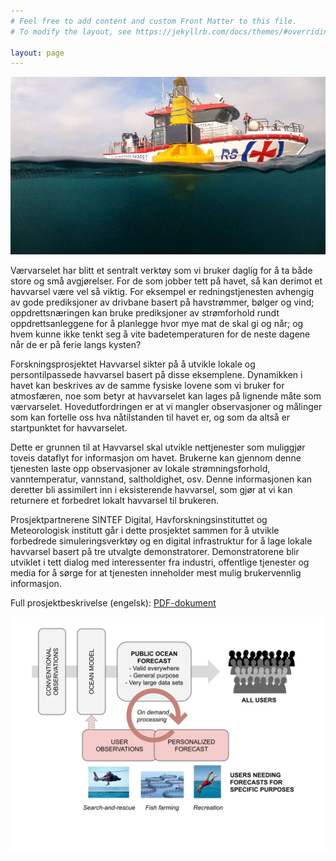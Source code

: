 ```yaml
---
# Feel free to add content and custom Front Matter to this file.
# To modify the layout, see https://jekyllrb.com/docs/themes/#overriding-theme-defaults

layout: page
---
```


<!-- TODO: Lag engelsk versjon av nettstedet? -->

![Smartbøye og Redningsselskapet](assets/images/redningsselskapet_og_smartboye.jpg)

Værvarselet har blitt et sentralt verktøy som vi bruker daglig for å ta både store og små avgjørelser. For de som jobber tett på havet, så kan derimot et havvarsel være vel så viktig.
For eksempel er redningstjenesten avhengig av gode prediksjoner av drivbane basert på havstrømmer, bølger og vind; oppdrettsnæringen kan bruke prediksjoner av strømforhold rundt oppdrettsanleggene for å planlegge hvor mye mat de skal gi og når; og hvem kunne ikke tenkt seg å vite badetemperaturen for de neste dagene når de er på ferie langs kysten?

Forskningsprosjektet Havvarsel sikter på å utvikle lokale og persontilpassede havvarsel basert på disse eksemplene. Dynamikken i havet kan beskrives av de samme fysiske lovene som vi bruker for atmosfæren, noe som betyr at havvarselet kan lages på lignende måte som værvarselet. Hovedutfordringen er at vi mangler observasjoner og målinger som kan fortelle oss hva nåtilstanden til havet er, og som da altså er startpunktet for havvarselet.

Dette er grunnen til at Havvarsel skal utvikle nettjenester som muliggjør toveis dataflyt for informasjon om havet. Brukerne kan gjennom denne tjenesten laste opp observasjoner av lokale strømningsforhold, vanntemperatur, vannstand, saltholdighet, osv. Denne informasjonen kan deretter bli assimilert inn i eksisterende havvarsel, som gjør at vi kan returnere et forbedret lokalt havvarsel til brukeren.

Prosjektpartnerene SINTEF Digital, Havforskningsinstituttet og Meteorologisk institutt går i dette prosjektet sammen for å utvikle forbedrede simuleringsverktøy og en digital infrastruktur for å lage lokale havvarsel basert på tre utvalgte demonstratorer. Demonstratorene blir utviklet i tett dialog med interessenter fra industri, offentlige tjenester og media for å sørge for at tjenesten inneholder mest mulig brukervennlig informasjon.

Full prosjektbeskrivelse (engelsk): [PDF-dokument](assets/files/Havvarsel_project_description.pdf)

![Flytdiagram for toveis-kommunikasjon og spesialvarsler](assets/images/flytdiagram_prosjektbeskrivelse.svg)
